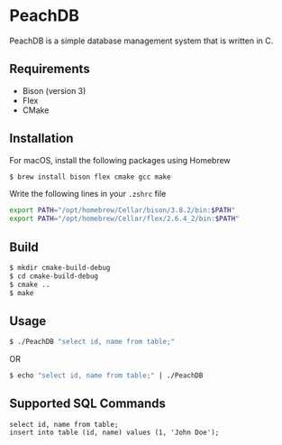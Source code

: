 # PeachDB

PeachDB is a simple database management system that is written in C.

## Requirements

- Bison (version 3)
- Flex
- CMake

## Installation

For macOS, install the following packages using Homebrew

```bash
$ brew install bison flex cmake gcc make
```

Write the following lines in your `.zshrc` file

```bash
export PATH="/opt/homebrew/Cellar/bison/3.8.2/bin:$PATH"
export PATH="/opt/homebrew/Cellar/flex/2.6.4_2/bin:$PATH"
```

## Build

```bash
$ mkdir cmake-build-debug
$ cd cmake-build-debug
$ cmake ..
$ make
```

## Usage

```bash
$ ./PeachDB "select id, name from table;"
```

OR

```bash
$ echo "select id, name from table;" | ./PeachDB
```

## Supported SQL Commands

```
select id, name from table;
insert into table (id, name) values (1, 'John Doe');
```
